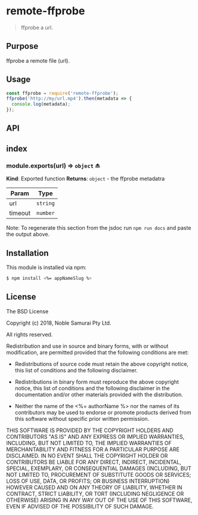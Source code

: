 # remote-ffprobe

> ffprobe a url.

## Purpose
ffprobe a remote file (url).

## Usage

```js
const ffprobe = require('remote-ffprobe');
ffprobe('http://my/url.mp4').then(metadata => {
  console.log(metadata);
});
```

## API

<a name="module_index"></a>

## index
<a name="exp_module_index--module.exports"></a>

### module.exports(url) ⇒ <code>object</code> ⏏
**Kind**: Exported function
**Returns**: <code>object</code> - the ffprobe metadatra

| Param | Type |
| --- | --- |
| url | <code>string</code> |
| timeout | <code>number</code> |

Note: To regenerate this section from the jsdoc run `npm run docs` and paste
the output above.

## Installation

This module is installed via npm:

``` bash
$ npm install <%= appNameSlug %>
```
## License
The BSD License

Copyright (c) 2018, Noble Samurai Pty Ltd.

All rights reserved.

Redistribution and use in source and binary forms, with or without modification,
are permitted provided that the following conditions are met:

* Redistributions of source code must retain the above copyright notice, this
  list of conditions and the following disclaimer.

* Redistributions in binary form must reproduce the above copyright notice, this
  list of conditions and the following disclaimer in the documentation and/or
  other materials provided with the distribution.

* Neither the name of the <%= authorName %> nor the names of its
  contributors may be used to endorse or promote products derived from
  this software without specific prior written permission.

THIS SOFTWARE IS PROVIDED BY THE COPYRIGHT HOLDERS AND CONTRIBUTORS "AS IS" AND
ANY EXPRESS OR IMPLIED WARRANTIES, INCLUDING, BUT NOT LIMITED TO, THE IMPLIED
WARRANTIES OF MERCHANTABILITY AND FITNESS FOR A PARTICULAR PURPOSE ARE
DISCLAIMED. IN NO EVENT SHALL THE COPYRIGHT HOLDER OR CONTRIBUTORS BE LIABLE FOR
ANY DIRECT, INDIRECT, INCIDENTAL, SPECIAL, EXEMPLARY, OR CONSEQUENTIAL DAMAGES
(INCLUDING, BUT NOT LIMITED TO, PROCUREMENT OF SUBSTITUTE GOODS OR SERVICES;
LOSS OF USE, DATA, OR PROFITS; OR BUSINESS INTERRUPTION) HOWEVER CAUSED AND ON
ANY THEORY OF LIABILITY, WHETHER IN CONTRACT, STRICT LIABILITY, OR TORT
(INCLUDING NEGLIGENCE OR OTHERWISE) ARISING IN ANY WAY OUT OF THE USE OF THIS
SOFTWARE, EVEN IF ADVISED OF THE POSSIBILITY OF SUCH DAMAGE.
